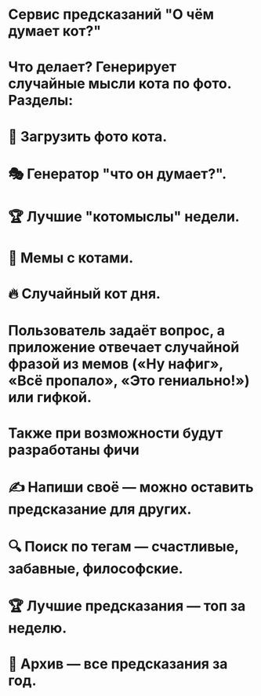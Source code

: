 # Сервис предсказаний "О чём думает кот?" 
# Что делает? Генерирует случайные мысли кота по фото. Разделы:
# 📸 Загрузить фото кота.
# 🎭 Генератор "что он думает?".
# 🏆 Лучшие "котомыслы" недели.
# 👀 Мемы с котами.
# 🔥 Случайный кот дня.
#
# Пользователь задаёт вопрос, а приложение отвечает случайной фразой из мемов («Ну нафиг», «Всё пропало», «Это гениально!») или гифкой.
#
# Также при возможности будут разработаны фичи
# ✍ Напиши своё — можно оставить предсказание для других.
# 🔍 Поиск по тегам — счастливые, забавные, философские.
# 🏆 Лучшие предсказания — топ за неделю.
# 📜 Архив — все предсказания за год.
